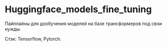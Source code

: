 # Huggingface_models_fine_tuning
Пайплайны для дообучения моделей на базе трансформеров под свои нужды.

Стэк: Tensorflow, Pytorch.
